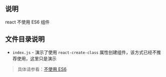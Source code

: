 ## 说明

react 不使用 ES6 组件

## 文件目录说明

- `index.js` - 演示了使用 `react-create-class` 属性创建组件，该方式已经不推荐使用，这里只是演示

> 具体请参看：[不使用 ES6 ](https://zh-hans.reactjs.org/docs/react-without-es6.html)
